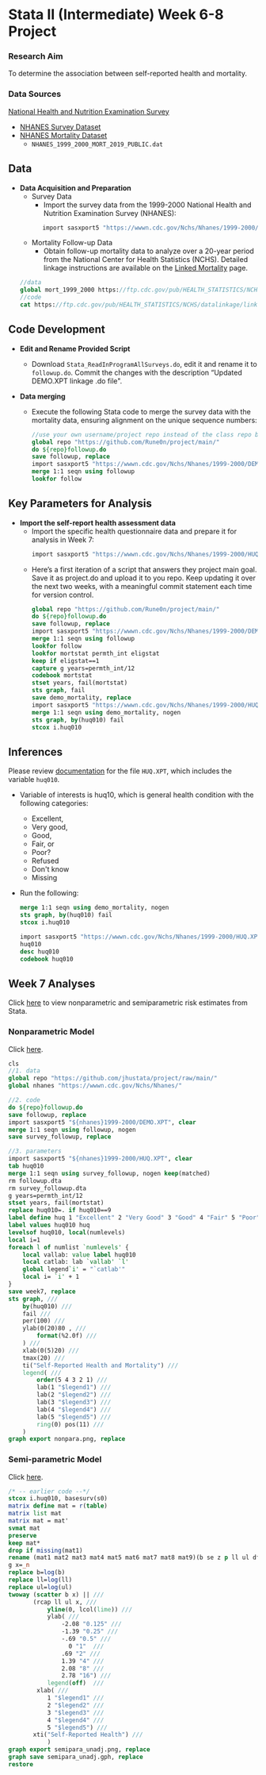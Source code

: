 # Stata II (Intermediate) Week 6-8 Project 

### Research Aim
 To determine the association between self-reported health and mortality.
  
### Data Sources
  [National Health and Nutrition Examination Survey](https://www.cdc.gov/nchs/nhanes/index.htm)
  - [NHANES Survey Dataset](https://wwwn.cdc.gov/Nchs/Nhanes/1999-2000/DEMO.XPT)
  - [NHANES Mortality Dataset](https://ftp.cdc.gov/pub/HEALTH_STATISTICS/NCHS/datalinkage/linked_mortality/)
    - `NHANES_1999_2000_MORT_2019_PUBLIC.dat`
    
## Data

- **Data Acquisition and Preparation**
  * Survey Data
     * Import the survey data from the 1999-2000 National Health and Nutrition Examination Survey (NHANES):
    ```stata
       import sasxport5 "https://wwwn.cdc.gov/Nchs/Nhanes/1999-2000/DEMO.XPT", clear
    ```
   * Mortality Follow-up Data
      * Obtain follow-up mortality data to analyze over a 20-year period from the National Center for Health Statistics (NCHS). Detailed linkage instructions are available on the [Linked Mortality](https://ftp.cdc.gov/pub/) page.
   ```stata
   //data
   global mort_1999_2000 https://ftp.cdc.gov/pub/HEALTH_STATISTICS/NCHS/datalinkage/linked_mortality/NHANES_1999_2000_MORT_2019_PUBLIC.dat
   //code
   cat https://ftp.cdc.gov/pub/HEALTH_STATISTICS/NCHS/datalinkage/linked_mortality/Stata_ReadInProgramAllSurveys.do
   ```

## Code Development
- **Edit and Rename Provided Script**
  * Download `Stata_ReadInProgramAllSurveys.do`, edit it and rename it to `followup.do`. Commit the changes with the description “Updated DEMO.XPT linkage .do file".

- **Data merging**
  * Execute the following Stata code to merge the survey data with the mortality data, ensuring alignment on the unique sequence numbers:
    ```stata
    //use your own username/project repo instead of the class repo below
    global repo "https://github.com/Rune0n/project/main/"
    do ${repo}followup.do
    save followup, replace 
    import sasxport5 "https://wwwn.cdc.gov/Nchs/Nhanes/1999-2000/DEMO.XPT", clear
    merge 1:1 seqn using followup
    lookfor follow
    ```

## Key Parameters for Analysis

- **Import the self-report health assessment data**
  * Import the specific health questionnaire data and prepare it for analysis in Week 7:
    ```stata
    import sasxport5 "https://wwwn.cdc.gov/Nchs/Nhanes/1999-2000/HUQ.XPT", clear
    ```
  * Here’s a first iteration of a script that answers they project main goal. Save it as project.do and upload it to you repo. Keep updating it over the next two weeks, with a meaningful commit statement each time for version control.
    ```stata
    global repo "https://github.com/Rune0n/project/main/"
    do ${repo}followup.do
    save followup, replace
    import sasxport5 "https://wwwn.cdc.gov/Nchs/Nhanes/1999-2000/DEMO.XPT", clear
    merge 1:1 seqn using followup
    lookfor follow
    lookfor mortstat permth_int eligstat
    keep if eligstat==1
    capture g years=permth_int/12
    codebook mortstat
    stset years, fail(mortstat)
    sts graph, fail
    save demo_mortality, replace
    import sasxport5 "https://wwwn.cdc.gov/Nchs/Nhanes/1999-2000/HUQ.XPT", clear
    merge 1:1 seqn using demo_mortality, nogen
    sts graph, by(huq010) fail
    stcox i.huq010
    ```

## Inferences

Please review [documentation](https://wwwn.cdc.gov/Nchs/Nhanes/1999-2000/HUQ.htm#HUQ010) for the file `HUQ.XPT`, which includes the variable `huq010`.
  * Variable of interests is huq10, which is general health condition with the following categories:
       * Excellent,
       * Very good,
       * Good,
       * Fair, or
       * Poor?
       * Refused
       * Don't know
       * Missing

  * Run the following:
    ```stata
    merge 1:1 seqn using demo_mortality, nogen
    sts graph, by(huq010) fail
    stcox i.huq010
    ```
    ```stata
    import sasxport5 "https://wwwn.cdc.gov/Nchs/Nhanes/1999-2000/HUQ.XPT", clear 
    huq010 
    desc huq010
    codebook huq010
    ```

## Week 7 Analyses

Click [here](dyndoc.html) to view nonparametric and semiparametric risk estimates from Stata.

### Nonparametric Model

Click [here](nonpara.png).
```stata
cls 
//1. data
global repo "https://github.com/jhustata/project/raw/main/"
global nhanes "https://wwwn.cdc.gov/Nchs/Nhanes/"

//2. code
do ${repo}followup.do
save followup, replace 
import sasxport5 "${nhanes}1999-2000/DEMO.XPT", clear
merge 1:1 seqn using followup, nogen
save survey_followup, replace 

//3. parameters
import sasxport5 "${nhanes}1999-2000/HUQ.XPT", clear
tab huq010 
merge 1:1 seqn using survey_followup, nogen keep(matched)
rm followup.dta
rm survey_followup.dta
g years=permth_int/12
stset years, fail(mortstat)
replace huq010=. if huq010==9
label define huq 1 "Excellent" 2 "Very Good" 3 "Good" 4 "Fair" 5 "Poor"
label values huq010 huq 
levelsof huq010, local(numlevels)
local i=1
foreach l of numlist `numlevels' {
    local vallab: value label huq010 
	local catlab: lab `vallab' `l'
	global legend`i' = "`catlab'"
	local i= `i' + 1
}
save week7, replace 
sts graph, ///
    by(huq010) ///
	fail ///
	per(100) ///
	ylab(0(20)80 , ///
	    format(%2.0f) ///
	) ///
	xlab(0(5)20) ///
	tmax(20) ///
	ti("Self-Reported Health and Mortality") ///
	legend( ///
	    order(5 4 3 2 1) ///
		lab(1 "$legend1") ///
		lab(2 "$legend2") ///
		lab(3 "$legend3") ///
		lab(4 "$legend4") ///
		lab(5 "$legend5") ///
		ring(0) pos(11) ///
	)
graph export nonpara.png, replace
```

### Semi-parametric Model

Click [here](semipara_unadj.png).
```stata
/* -- earlier code --*/
stcox i.huq010, basesurv(s0)
matrix define mat = r(table)
matrix list mat 
matrix mat = mat'
svmat mat
preserve 
keep mat*
drop if missing(mat1)
rename (mat1 mat2 mat3 mat4 mat5 mat6 mat7 mat8 mat9)(b se z p ll ul df crit eform)
g x=_n
replace b=log(b)
replace ll=log(ll)
replace ul=log(ul)
twoway (scatter b x) || ///
       (rcap ll ul x, ///
	       yline(0, lcol(lime)) ///
		   ylab( ///
		       -2.08 "0.125" ///
			   -1.39 "0.25" ///
			   -.69 "0.5" ///
			     0 "1"  ///
			   .69 "2" ///
			   1.39 "4" ///
			   2.08 "8" ///
			   2.78 "16") ///
		   legend(off)  ///
		xlab( ///
           1 "$legend1" ///
		   2 "$legend2" ///
		   3 "$legend3" ///
		   4 "$legend4" ///
		   5 "$legend5") ///
	   xti("Self-Reported Health") ///
	   	   ) 
graph export semipara_unadj.png, replace 
graph save semipara_unadj.gph, replace 
restore
```
